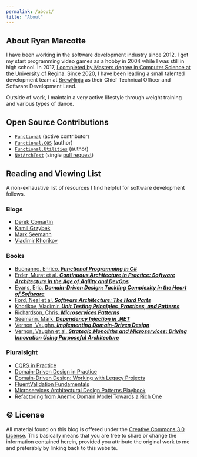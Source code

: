 ```yaml
---
permalink: /about/
title: "About"
---
```


## About Ryan Marcotte

I have been working in the software development industry since 2012.  I got my start programming video games as a hobby in 2004 while I was still in high school.  In 2017, [I completed by Masters degree in Computer Science at the University of Regina](https://ourspace.uregina.ca/bitstream/handle/10294/7884/Marcotte_Ryan_200266366_MSC_CS_Fall2017.pdf).  Since 2020, I have been leading a small talented development team at [BrewNinja](https://get.brewninja.net/) as their Chief Technical Officer and Software Development Lead.

Outside of work, I maintain a very active lifestyle through weight training and various types of dance.

## Open Source Contributions

- [`Functional`](https://github.com/JohannesMoersch/Functional) (active contributor)
- [`Functional.CQS`](https://github.com/RyanMarcotte/Functional.CQS) (author)
- [`Functional.Utilities`](https://github.com/RyanMarcotte/Functional.Utilities) (author)
- [`NetArchTest`](https://github.com/BenMorris/NetArchTest) (single [pull request](https://github.com/BenMorris/NetArchTest/pullrequests/90))

## Reading and Viewing List

A non-exhaustive list of resources I find helpful for software development follows.

### Blogs

- [Derek Comartin](https://codeopinion.com/)
- [Kamil Grzybek](https://www.kamilgrzybek.com/)
- [Mark Seemann](https://blog.ploeh.dk/)
- [Vladimir Khorikov](https://enterprisecraftsmanship.com)

### Books

- [Buonanno, Enrico. ***Functional Programming in C#***](https://www.manning.com/books/functional-programming-in-c-sharp)
- [Erder, Murat et al.  ***Continuous Architecture in Practice: Software Architecture in the Age of Agility and DevOps***](https://www.amazon.ca/Continuous-Architecture-Practice-Software-Agility/dp/0136523560)
- [Evans, Eric. ***Domain-Driven Design: Tackling Complexity in the Heart of Software***](https://www.amazon.ca/Domain-Driven-Design-Tackling-Complexity-Software/dp/0321125215)
- [Ford, Neal et al.  ***Software Architecture: The Hard Parts***](https://www.oreilly.com/library/view/software-architecture-the/9781492086888/)
- [Khorikov, Vladimir.  ***Unit Testing Principles, Practices, and Patterns***](https://www.manning.com/books/unit-testing)
- [Richardson, Chris.  ***Microservices Patterns***](https://www.manning.com/books/microservices-patterns)
- [Seemann, Mark.  ***Dependency Injection in .NET***](https://www.manning.com/books/dependency-injection-in-dot-net)
- [Vernon, Vaughn.  ***Implementing Domain-Driven Design***](https://www.amazon.ca/Implementing-Domain-Driven-Design-Vaughn-Vernon/dp/0321834577)
- [Vernon, Vaughn et al.  ***Strategic Monoliths and Microservices: Driving Innovation Using Purposeful Architecture***](https://www.oreilly.com/library/view/strategic-monoliths-and/9780137355600/)

### Pluralsight

- [CQRS in Practice](https://app.pluralsight.com/library/courses/cqrs-in-practice)
- [Domain-Driven Design in Practice](https://app.pluralsight.com/library/courses/domain-driven-design-in-practice)
- [Domain-Driven Design: Working with Legacy Projects](https://app.pluralsight.com/library/courses/domain-driven-design-legacy-projects)
- [FluentValidation Fundamentals](https://app.pluralsight.com/library/courses/fluentvalidation-fundamentals)
- [Microservices Architectural Design Patterns Playbook](https://app.pluralsight.com/library/courses/microservices-architectural-design-patterns-playbook)
- [Refactoring from Anemic Domain Model Towards a Rich One](https://app.pluralsight.com/library/courses/refactoring-anemic-domain-model)

## © License

All material found on this blog is offered under the [Creative Commons 3.0 License](http://creativecommons.org/licenses/by/3.0/).  This basically means that you are free to share or change the information contained herein, provided you attribute the original work to me and preferably by linking back to this website.
